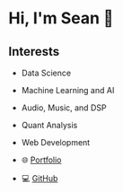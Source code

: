 # Hi, I'm Sean 👋

## Interests

- Data Science
- Machine Learning and AI
- Audio, Music, and DSP
- Quant Analysis
- Web Development

- 🌐 [Portfolio](https://smullins.herokuapp.com/)
- 💻 [GitHub](https://github.com/smullins998)
